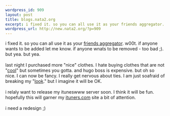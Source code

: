 ```yaml
--- 
wordpress_id: 909
layout: post
title: blogs.nata2.org
excerpt: i fixed it. so you can all use it as your friends aggregator. w00t. if anyone wants to be added let me know. if anyone wnats to be removed - too bad ;). but yea. but yea. last night I purchased more "nice" clothes. I hate buying clothes that are not "...
wordpress_url: http://new.nata2.org/?p=909
---
```

i fixed it. so you can all use it as your <a href="http://blogs.nata2.org">friends aggregator</a>. w00t. if anyone wants to be added let me know. if anyone wnats to be removed - too bad ;). but yea. but yea. <br/><br/>last night I purchased more "nice" clothes. I hate buying clothes that are not "<a href="http://images.google.com/images?sourceid=navclient&amp;ie=UTF-8&amp;oe=UTF-8&amp;q=so+cool">cool</a>" but sometimes you gotta. and hugo boss is expensive. but oh so nice. I can now be fancy. I really get nervous about ties. I am just soafraid of breaking my "<a href="http://images.google.com/images?hl=en&amp;lr=&amp;ie=UTF-8&amp;safe=off&amp;c2coff=1&amp;q=breaking+my+look">look</a>." but I imagine it will be OK. <br/><br/>i relaly want to release my ituneswww server soon. I think it will be fun. hopefully this will garner my <a href="http://www.ituners.com">ituners.com</a> site a bit of attention. <br/><br/>i need a redesign ;)
